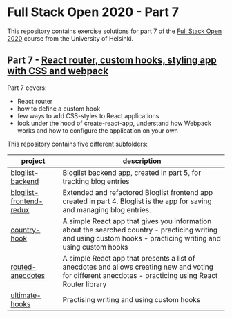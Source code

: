 # Full Stack Open 2020 - Part 7

This repository contains exercise solutions for part 7 of the [Full Stack Open 2020](https://fullstackopen.com/en) course from the University of Helsinki.

## Part 7 - [React router, custom hooks, styling app with CSS and webpack](https://fullstackopen.com/en/part7)
Part 7 covers:
- React router
- how to define a custom hook
- few ways to add CSS-styles to React applications
- look under the hood of create-react-app, understand how Webpack works and how to configure the application on your own
	
This repository contains five different subfolders:

| project | description |
| ----------- | ------------- |
| [bloglist-backend](./bloglist-backend) | Bloglist backend app, created in part 5, for tracking blog entries |
| [bloglist-frontend-redux](./bloglist-frontend-redux) | Extended and refactored Bloglist frontend app created in part 4. Bloglist is the app for saving and managing blog entries.|
| [country-hook](./country-hook) |  A simple React app that gives you information about the searched country - practicing writing and using custom hooks - practicing writing and using custom hooks|
| [routed-anecdotes](./arouted-anecdotes) | A simple React app that presents a list of anecdotes and allows creating new and voting for different anecdotes - practicing using React Router library|
| [ultimate-hooks](./ultimate-hooks) | Practising writing and using custom hooks|
